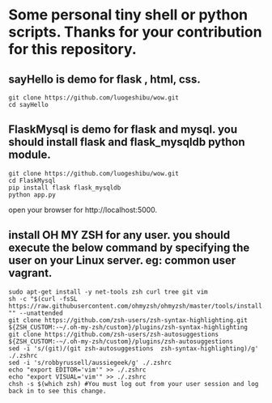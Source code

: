 
# Some personal tiny shell or python scripts. Thanks for your contribution for this repository.



## sayHello is demo for flask , html, css.

```shell
git clone https://github.com/luogeshibu/wow.git
cd sayHello
```

## FlaskMysql is demo for flask and mysql. you should install flask and flask_mysqldb python module.

```shell
git clone https://github.com/luogeshibu/wow.git
cd FlaskMysql
pip install flask flask_mysqldb
python app.py
```
open your browser for http://localhost:5000.

## install OH MY ZSH for any user. you should execute the below command by specifying the user on your Linux server. eg: common user vagrant.

```
sudo apt-get install -y net-tools zsh curl tree git vim
sh -c "$(curl -fsSL https://raw.githubusercontent.com/ohmyzsh/ohmyzsh/master/tools/install.sh)" "" --unattended
git clone https://github.com/zsh-users/zsh-syntax-highlighting.git ${ZSH_CUSTOM:-~/.oh-my-zsh/custom}/plugins/zsh-syntax-highlighting
git clone https://github.com/zsh-users/zsh-autosuggestions ${ZSH_CUSTOM:-~/.oh-my-zsh/custom}/plugins/zsh-autosuggestions
sed -i 's/(git)/(git zsh-autosuggestions  zsh-syntax-highlighting)/g' ./.zshrc
sed -i 's/robbyrussell/aussiegeek/g' ./.zshrc
echo "export EDITOR='vim'" >> ./.zshrc
echo "export VISUAL='vim'" >> ./.zshrc
chsh -s $(which zsh) #You must log out from your user session and log back in to see this change.
```
